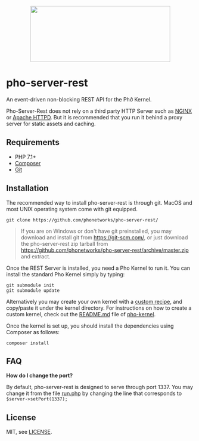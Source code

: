 <p align="center">
  <img width="375" height="150" src="https://github.com/phonetworks/commons-php/raw/master/.github/cover-smaller.png">
</p>

# pho-server-rest

An event-driven non-blocking REST API for the Phở Kernel.

Pho-Server-Rest does not rely on a third party HTTP Server such as [NGINX](https://nginx.org/en/) or [Apache HTTPD](https://httpd.apache.org/). But it is recommended that you run it behind a proxy server for static assets and caching.

## Requirements

* PHP 7.1+
* [Composer](https://getcomposer.org/)
* [Git](https://git-scm.com/)

## Installation

The recommended way to install pho-server-rest is through git. MacOS and most UNIX operating system come with git equipped.

```git clone https://github.com/phonetworks/pho-server-rest/```

> If you are on Windows or don't have git preinstalled, you may download and install git from https://git-scm.com/, 
> or just download the pho-server-rest zip tarball from https://github.com/phonetworks/pho-server-rest/archive/master.zip 
> and extract.

Once the REST Server is installed, you need a Pho Kernel to run it. You can install the standard Pho Kernel simply by typing:

```
git submodule init
git submodule update
```

Alternatively you may create your own kernel with a [custom recipe](https://github.com/pho-recipes), and copy/paste it under the kernel directory. For instructions on how to create a custom kernel, check out the [README.md](https://github.com/phonetworks/pho-kernel/blob/master/README.md) file of [pho-kernel](https://github.com/phonetworks/pho-kernel/).

Once the kernel is set up, you should install the dependencies using Composer as follows:

```composer install```

## FAQ

**How do I change the port?**

By default, pho-server-rest is designed to serve through port 1337. You may change it from the file [run.php](https://github.com/phonetworks/pho-server-rest/blob/master/run.php) by changing the line that corresponds to ```$server->setPort(1337);```

## License

MIT, see [LICENSE](https://github.com/phonetworks/pho-microkernel/blob/master/LICENSE).
